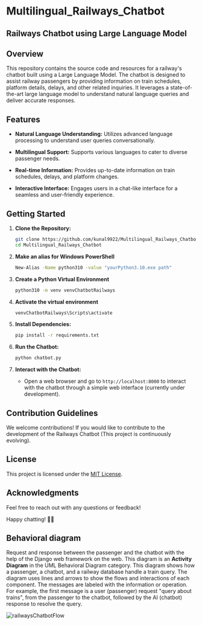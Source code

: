 # Multilingual_Railways_Chatbot

## Railways Chatbot using Large Language Model

## Overview

This repository contains the source code and resources for a railway's chatbot built using a Large Language Model. The chatbot is designed to assist railway passengers by providing information on train schedules, platform details, delays, and other related inquiries. It leverages a state-of-the-art large language model to understand natural language queries and deliver accurate responses.

## Features

- **Natural Language Understanding:** Utilizes advanced language processing to understand user queries conversationally.
  
- **Multilingual Support:** Supports various languages to cater to diverse passenger needs.

- **Real-time Information:** Provides up-to-date information on train schedules, delays, and platform changes.

- **Interactive Interface:** Engages users in a chat-like interface for a seamless and user-friendly experience.

## Getting Started

1. **Clone the Repository:**
    ```bash
    git clone https://github.com/kunal9922/Multilingual_Railways_Chatbot.git
    cd Multilingual_Railways_Chatbot
    ```
2. **Make an alias for Windows PowerShell** 
    ```bash
   New-Alias -Name python310 -value "yourPython3.10.exe path"
   ```
3. **Create a Python Virtual Environment**
    ```bash
    python310 -m venv venvChatbotRailways
    ```
4. **Activate the virtual environment**
    ```bash
    venvChatbotRailways\Scripts\activate
    ```
5. **Install Dependencies:**
    ```bash
    pip install -r requirements.txt
    ```

6. **Run the Chatbot:**
    ```bash
    python chatbot.py
    ```

7. **Interact with the Chatbot:**
    - Open a web browser and go to `http://localhost:8000` to interact with the chatbot through a simple web interface (currently under development).

## Contribution Guidelines

We welcome contributions! If you would like to contribute to the development of the Railways Chatbot (This project is continuously evolving).

## License

This project is licensed under the [MIT License](https://github.com/kunal9922/Multilingual_Railways_Chatbot/blob/main/LICENSE).

## Acknowledgments

Feel free to reach out with any questions or feedback!

Happy chatting! 🚂🤖

## Behavioral diagram
Request and response between the passenger and the chatbot with the help of the Django web framework on the web. This diagram is an **Activity Diagram** in the UML Behavioral Diagram category. This diagram shows how a passenger, a chatbot, and a railway database handle a train query. The diagram uses lines and arrows to show the flows and interactions of each component. The messages are labeled with the information or operation. For example, the first message is a user (passenger) request \"query about trains\", from the passenger to the chatbot, followed by the AI (chatbot) response to resolve the query.

![railwaysChatbotFlow](https://github.com/kunal9922/Multilingual_Railways_Chatbot/assets/53283003/ccae208e-0b3a-485b-b1bc-5aa96f92b021)
